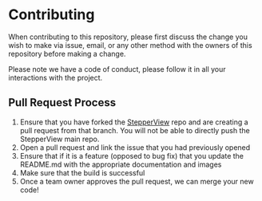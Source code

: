 # Contributing

When contributing to this repository, please first discuss the change you wish to make via issue,
email, or any other method with the owners of this repository before making a change.

Please note we have a code of conduct, please follow it in all your interactions with the project.

## Pull Request Process

1. Ensure that you have forked the <a href="https://github.com/badrinathvm/StepperView">StepperView</a> repo and are creating a pull request from that branch. You will not be able to directly push the StepperView main repo.
2. Open a pull request and link the issue that you had previously opened
3. Ensure that if it is a feature (opposed to bug fix) that you update the README.md with the appropriate documentation and images
4. Make sure that the build is successful
5. Once a team owner approves the pull request, we can merge your new code!
